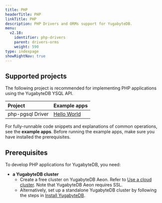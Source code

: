 ```yaml
---
title: PHP
headerTitle: PHP
linkTitle: PHP
description: PHP Drivers and ORMs support for YugabyteDB.
menu:
  v2.18:
    identifier: php-drivers
    parent: drivers-orms
    weight: 590
type: indexpage
showRightNav: true
---
```


## Supported projects

The following project is recommended for implementing PHP applications using the YugabyteDB YSQL API.

| Project | Example apps |
| :------ | :----------- |
| php-pgsql Driver | [Hello World](ysql/) |

For fully-runnable code snippets and explanations of common operations, see the **example apps**. Before running the example apps, make sure you have installed the prerequisites.

## Prerequisites

To develop PHP applications for YugabyteDB, you need:

- **a YugabyteDB cluster**
  - Create a free cluster on YugabyteDB Aeon. Refer to [Use a cloud cluster](/preview/tutorials/quick-start-yugabytedb-managed/). Note that YugabyteDB Aeon requires SSL.
  - Alternatively, set up a standalone YugabyteDB cluster by following the steps in [Install YugabyteDB](/preview/tutorials/quick-start/macos/).
